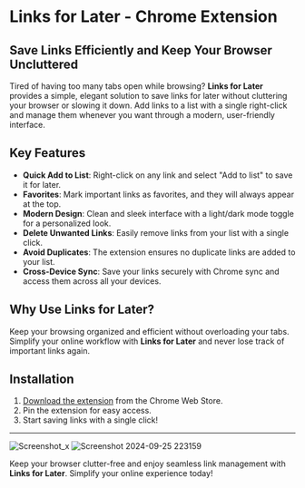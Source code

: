 # Links for Later - Chrome Extension

## Save Links Efficiently and Keep Your Browser Uncluttered

Tired of having too many tabs open while browsing? **Links for Later** provides a simple, elegant solution to save links for later without cluttering your browser or slowing it down. Add links to a list with a single right-click and manage them whenever you want through a modern, user-friendly interface.

## Key Features

- **Quick Add to List**: Right-click on any link and select "Add to list" to save it for later.
- **Favorites**: Mark important links as favorites, and they will always appear at the top.
- **Modern Design**: Clean and sleek interface with a light/dark mode toggle for a personalized look.
- **Delete Unwanted Links**: Easily remove links from your list with a single click.
- **Avoid Duplicates**: The extension ensures no duplicate links are added to your list.
- **Cross-Device Sync**: Save your links securely with Chrome sync and access them across all your devices.

## Why Use Links for Later?

Keep your browsing organized and efficient without overloading your tabs. Simplify your online workflow with **Links for Later** and never lose track of important links again.

## Installation

1. [Download the extension](https://bit.ly/links-for-later) from the Chrome Web Store.
2. Pin the extension for easy access.
3. Start saving links with a single click!

---

![Screenshot_x](https://github.com/user-attachments/assets/3d4124fd-2e04-42bf-923a-5bb695bcdac8) ![Screenshot 2024-09-25 223159](https://github.com/user-attachments/assets/b300b16e-dc2c-4abd-be6b-a947d362637a)

Keep your browser clutter-free and enjoy seamless link management with **Links for Later**. Simplify your online experience today!
